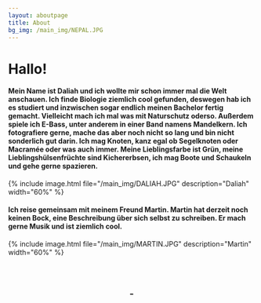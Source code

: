 ```yaml
---
layout: aboutpage
title: About
bg_img: /main_img/NEPAL.JPG
---
```

# Hallo!

#### Mein Name ist Daliah und ich wollte mir schon immer mal die Welt anschauen. Ich finde Biologie ziemlich cool gefunden, deswegen hab ich es studiert und inzwischen sogar endlich meinen Bachelor fertig gemacht. Vielleicht mach ich mal was mit Naturschutz oderso. Außerdem spiele ich E-Bass, unter anderem in einer Band namens Mandelkern. Ich fotografiere gerne, mache das aber noch nicht so lang und bin nicht sonderlich gut darin. Ich mag Knoten, kanz egal ob Segelknoten oder Macramée oder was auch immer. Meine Lieblingsfarbe ist Grün, meine Lieblingshülsenfrüchte sind Kichererbsen, ich mag Boote und Schaukeln und gehe gerne spazieren.

{% include image.html file="/main_img/DALIAH.JPG" description="Daliah" width="60%" %}

#### Ich reise gemeinsam mit meinem Freund Martin. Martin hat derzeit noch keinen Bock, eine Beschreibung über sich selbst zu schreiben. Er mach gerne Musik und ist ziemlich cool.

{% include image.html file="/main_img/MARTIN.JPG" description="Martin" width="60%" %}

<br><br>
<center>
    <a href="/secret.html">_</a>
</center>